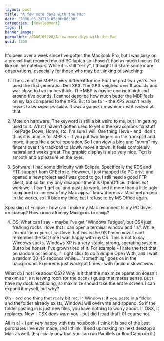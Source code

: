 ```yaml
---
layout: post
title: "A few more days with the Mac"
date: "2006-05-28T18:05:00+06:00"
categories: [development]
tags: []
banner_image: 
permalink: /2006/05/28/A-few-more-days-with-the-Mac
guid: 1300
---
```


It's been over a week since I've gotten the MacBook Pro, but I was busy on a project that required my old PC laptop so I haven't had as much time as I'd like on the notebook. While it is still "early", I thought I'd share some more observations, especially for those who may be thinking of switching:
<!--more-->
1) The size of the MBP is very different for me. For the past two years I've used the first generation Dell XPS. The XPS weighed over 8 pounds and was close to two inches thick. The MBP is maybe one inch high and around five pounds. I cannot describe how much better the MBP feels on my lap compared to the XPS. But to be fair - the XPS wasn't really meant to be super portable. It was a gamer's machine and it rocked at that. 

2) More on hardware: The keyword is still a bit weird to me, but I'm getting used to it. What I haven't gotten used to yet is the key combos for stuff like Page Down, Home, etc. I'm sure I will. One thing I love - and I don't think it is unique for MBP's - if you put two fingers on the trackpad and move, it acts like a scroll operation. So I can view a blog and "strum" my fingers over the trackpad to slowly move it down. It feels completely natural and works great. The graphic display is also very nice. Text is smooth and a pleasure on the eyes.

3) Software: I had some difficulty with Eclipse. Specifically the RDS and FTP support from CFEclipse. However, I just mapped the PC drive and opened a new project and I was good to go. I still need a good FTP client, but so far, my only disappointment is OpenOffice. It does <i>not</i> work well. I can't get cut and paste to work, and  it more than a little ugly compared to the rest of my Mac apps. I know there is a MacIntel project in the works, so I'll bide my time, but I refuse to by MS Office again. 

Speaking of Eclipse - how can I make my Mac reconnect to my PC drives on startup? How about after my Mac goes to sleep?

4) OS: What can I say - maybe I've got "Windows Fatigue", but OSX just freaking rocks. I love that I can open a terminal window and "ls". While I'm not Linux guru, I just love that this is the OS I'm on now. I can't remember the last time I was happy with my OS. This is not to say Windows sucks. Windows XP is a very stable, strong, operating system. But to be honest, I've grown tired of it. For example - I hate the fact that, on random occasions, I'll right click to do a simple Open With, and I wait a random 30-45 seconds while.... "something" goes on in the background. Explorer is just wacky at times - with random slowdowns. 

What do I not like about OSX? Why is it that the maximize operation doesn't maximize? Is it leaving room for the dock? I guess that makes sense. But I have my dock autohiding, so maximize should take the entire screen. I can expand it myself, but why?

Oh - and one thing that really bit me: In Windows, if you paste in a folder and the folder already exists, Windows will overwrite and append. So if the folder pasting in is just new files, you have nothing to worry about. In OSX, it replaces. Now - OSX <i>does</i> warn you - but did I read that? Of course not. 

All in all - I am <i>very</i> happy with this notebook. I think it is one of the best purchases I've ever made, and I think I'll end up making my next desktop a Mac as well. (Especially now that you can run Parallels or BootCamp on it.)